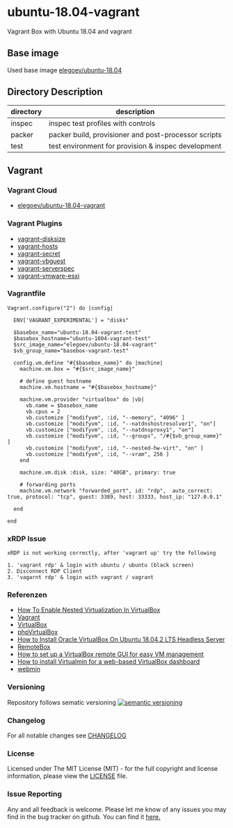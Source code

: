 # ubuntu-18.04-vagrant

Vagrant Box with Ubuntu 18.04 and vagrant

## Base image

Used base image [elegoev/ubuntu-18.04](https://app.vagrantup.com/elegoev/boxes/ubuntu-18.04)

## Directory Description

| directory | description                                          |
|-----------|------------------------------------------------------|
| inspec    | inspec test profiles with controls                   |
| packer    | packer build, provisioner and post-processor scripts |
| test      | test environment for provision & inspec development  |

## Vagrant 

### Vagrant Cloud

- [elegoev/ubuntu-18.04-vagrant](https://app.vagrantup.com/elegoev/boxes/ubuntu-18.04-vagrant)

### Vagrant Plugins

- [vagrant-disksize](https://github.com/sprotheroe/vagrant-disksize)
- [vagrant-hosts](https://github.com/oscar-stack/vagrant-hosts)
- [vagrant-secret](https://github.com/tcnksm/vagrant-secret)
- [vagrant-vbguest](https://github.com/dotless-de/vagrant-vbguest)
- [vagrant-serverspec](https://github.com/vvchik/vagrant-serverspec)
- [vagrant-vmware-esxi](https://github.com/josenk/vagrant-vmware-esxi)

### Vagrantfile

    Vagrant.configure("2") do |config|

      ENV['VAGRANT_EXPERIMENTAL'] = "disks"

      $basebox_name="ubuntu-18.04-vagrant-test"
      $basebox_hostname="ubuntu-1804-vagrant-test"
      $src_image_name="elegoev/ubuntu-18.04-vagrant"
      $vb_group_name="basebox-vagrant-test"

      config.vm.define "#{$basebox_name}" do |machine|
        machine.vm.box = "#{$src_image_name}"
    
        # define guest hostname
        machine.vm.hostname = "#{$basebox_hostname}"

        machine.vm.provider "virtualbox" do |vb|
          vb.name = $basebox_name
          vb.cpus = 2
          vb.customize ["modifyvm", :id, "--memory", "4096" ]
          vb.customize ["modifyvm", :id, "--natdnshostresolver1", "on"]
          vb.customize ["modifyvm", :id, "--natdnsproxy1", "on"]
          vb.customize ["modifyvm", :id, "--groups", "/#{$vb_group_name}" ]
          vb.customize ["modifyvm", :id, "--nested-hw-virt", "on" ]
          vb.customize ["modifyvm", :id, "--vram", 256 ]
        end

        machine.vm.disk :disk, size: "40GB", primary: true
  
        # forwarding ports
        machine.vm.network "forwarded_port", id: "rdp",  auto_correct: true, protocol: "tcp", guest: 3389, host: 33333, host_ip: "127.0.0.1"

      end   

    end

### xRDP Issue

    xRDP is not working correctly, after 'vagrant up' try the following

    1. 'vagrant rdp' & login with ubuntu / ubuntu (black screen)
    2. Disconnect RDP Client
    3. 'vagarnt rdp' & login with vagrant / vagrant

### Referenzen

- [How To Enable Nested Virtualization In VirtualBox](https://ostechnix.com/how-to-enable-nested-virtualization-in-virtualbox/)
- [Vagrant](https://www.vagrantup.com/)
- [VirtualBox](https://www.virtualbox.org/)
- [phpVirtualBox](https://sourceforge.net/p/phpvirtualbox/wiki/Home/#setting-up-virtualbox)
- [How to Install Oracle VirtualBox On Ubuntu 18.04.2 LTS Headless Server](https://ostechnix.com/install-oracle-virtualbox-ubuntu-16-04-headless-server/)
- [RemoteBox](https://remotebox.knobgoblin.org.uk)
- [How to set up a VirtualBox remote GUI for easy VM management](https://www.techrepublic.com/article/how-to-set-up-a-virtualbox-remote-gui-for-easy-vm-management/)
- [How to install Virtualmin for a web-based VirtualBox dashboard](https://www.techrepublic.com/article/how-to-install-virtualmin-for-a-web-based-virtualbox-dashboard/)
- [webmin](https://www.webmin.com/)

### Versioning

Repository follows sematic versioning  [![semantic versioning](https://img.shields.io/badge/semver-2.0.0-green.svg)](http://semver.org)

### Changelog

For all notable changes see [CHANGELOG](https://github.com/elegoev/basebox-ubuntu-18.04-rancher/blob/master/CHANGELOG.md)

### License

Licensed under The MIT License (MIT) - for the full copyright and license information, please view the [LICENSE](https://github.com/elegoev/basebox-ubuntu-18.04-rancher/blob/master/LICENSE) file.

### Issue Reporting

Any and all feedback is welcome.  Please let me know of any issues you may find in the bug tracker on github. You can find it [here.](https://github.com/elegoev/basebox-ubuntu-18.04-rancher/issues)
